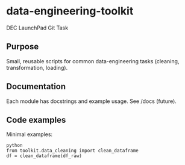 # data-engineering-toolkit
DEC LaunchPad Git Task

## Purpose
Small, reusable scripts for common data-engineering tasks (cleaning, transformation, loading).

## Documentation
Each module has docstrings and example usage. See /docs (future).

## Code examples
Minimal examples:

```
python
from toolkit.data_cleaning import clean_dataframe
df = clean_dataframe(df_raw)
```
